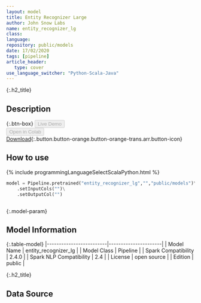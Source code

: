 ```yaml
---
layout: model
title: Entity Recognizer Large
author: John Snow Labs
name: entity_recognizer_lg
class: 
language: 
repository: public/models
date: 17/02/2020
tags: [pipeline]
article_header:
   type: cover
use_language_switcher: "Python-Scala-Java"
---
```


{:.h2_title}
## Description 




{:.btn-box}
<button class="button button-orange" disabled>Live Demo</button><br/><button class="button button-orange" disabled>Open in Colab</button><br/>[Download](https://s3.amazonaws.com/auxdata.johnsnowlabs.com/public/models/entity_recognizer_lg_es_2.4.0_2.4_1581977172660.zip){:.button.button-orange.button-orange-trans.arr.button-icon}<br/>

## How to use 
<div class="tabs-box" markdown="1">

{% include programmingLanguageSelectScalaPython.html %}

```python
model = Pipeline.pretrained("entity_recognizer_lg","","public/models")\
	.setInputCols("")\
	.setOutputCol("")
```

```scala

```
</div>



{:.model-param}
## Model Information

{:.table-model}
|-------------------------|----------------------|
| Model Name              | entity_recognizer_lg |
| Model Class             | Pipeline             |
| Spark Compatibility     | 2.4.0                |
| Spark NLP Compatibility | 2.4                  |
| License                 | open source          |
| Edition                 | public               |




{:.h2_title}
## Data Source



